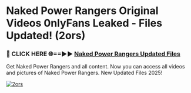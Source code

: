 # Naked Power Rangers Original Videos 0nlyFans Leaked - Files Updated! (2ors)

<h3>🔴 CLICK HERE 🌐==►► <a href="https://tinyurl.com/yckcrads" rel="nofollow">Naked Power Rangers Updated Files</a></h3>

Get Naked Power Rangers and all content. Now you can access all videos and pictures of Naked Power Rangers. New Updated Files 2025!

[![2ors](https://i.imgur.com/hpKpOFt.gif)](https://tinyurl.com/yckcrads)
